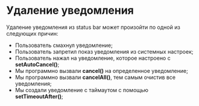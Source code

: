 # Удаление уведомления

Удаление уведомления из status bar может произойти по одной из следующих причин:

* Пользователь смахнул уведомление;
* Пользователь запретил показ уведомления из системных настроек;
* Пользователь нажал на уведомление, которое настроено с **setAutoCancel()**;
* Мы программно вызвали **cancel()** на определенное уведомление;
* Мы программно вызвали **cancelAll()**, тем самым очистив все уведомления;
* Мы создали уведомление с таймаутом с помощью **setTimeoutAfter()**;
